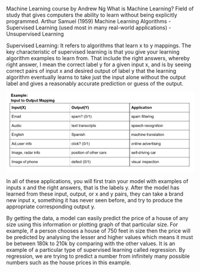 Machine Learning course by Andrew Ng
What is Machine Learning?
Field of study that gives computers the ability to learn without being explicitly programmed.
Arthur Samuel
(1959)
Machine Learning Algorithms
-Supervised Learning (used most in many real-world applications)
-Unsupervised Learning 

Supervised Learning:
It refers to algorithms that learn x to y mappings. The key characteristic of supervised learning is that you give your learning algorithm examples to learn from. That include the right answers, whereby right answer, I mean the correct label y for a given input x, and is by seeing correct pairs of input x and desired output of label y that the learning algorithm eventually learns to take just the input alone without the output label and gives a reasonably accurate prediction or guess of the output.

![I-O Mapping](https://github.com/sharjeelbhullar/Machine-Learning-Specialization/blob/main/I-O%20Mapping.png)


In all of these applications, you will first train your model with examples of inputs x and the right answers, that is the labels y. After the model has learned from these input, output, or x and y pairs, they can take a brand new input x, something it has never seen before, and try to produce the appropriate corresponding output y.

By getting the data, a model can easily predict the price of a house of any size using this information or plotting graph of that particular size. For example, if a person chooses a house of 750 feet in size then the price will be predicted by analysing the lesser and higher values which means it must be between 180k to 210k by comparing with the other values. It is an example of a particular type of supervised learning called regression. By regression, we are trying to predict a number from infinitely many possible numbers such as the house prices in this example.

